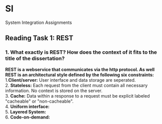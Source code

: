 # SI
System Integration Assignments

## Reading Task 1: REST

### 1. What exactly is REST? How does the context of it fits to the title of the dissertation?


  **REST is a webservice that communicates via the http protocol. As well REST is an architectural style defined by the following six constraints:** <br/>
   1.**Client/server:** User interface and data storage are seperated. <br/>
   2. **Stateless:** Each request from the client must contain all necessary information. No context is stored on the server. <br/>
   3. **Cache:** Data within a response to a request must be explicit labeled "cacheable" or "non-cacheable". <br/>
   4. **Uniform interface:** <br/>
   5. **Layered System:** <br/>
   6. **Code-on-demand:** <br/>


